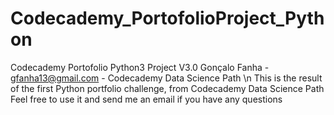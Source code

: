 # Codecademy_PortofolioProject_Python
Codecademy Portofolio Python3 Project
V3.0 Gonçalo Fanha - gfanha13@gmail.com - Codecademy Data Science Path
\n This is the result of the first Python portfolio challenge, from Codecademy Data Science Path
Feel free to use it and send me an email if you have any questions
